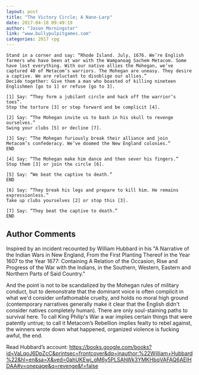 ```yaml
---
layout: post
title: "The Victory Circle; A Nano-Larp"
date: 2017-04-18 09:49:19
author: "Jason Morningstar"
link: "www.bullypulpitgames.com"
categories: 2017 rpg
---
```

```
Stand in a corner and say: “Rhode Island. July, 1676. We’re English farmers who have been at war with the Wampanoag Sachem Metacom. Some have lost everything. With our native allies the Mohegan, we’ve captured 40 of Metacom’s warriors. The Mohegan are uneasy. They desire a captive. We are reluctant to disoblige our allies.” 
Decide together: Give them a man who boasted of killing nineteen Englishmen [go to 1] or refuse [go to 3].

[1] Say: “They form a jubilant circle and hack off the warrior’s toes”. 
Stop the torture [3] or step forward and be complicit [4].

[2] Say: “The Mohegan invite us to bash in his skull to revenge ourselves.”
Swing your clubs [5] or decline [7].

[3] Say: “The Mohegan furiously break their alliance and join Metacom’s confederacy. We’ve doomed the New England colonies.”
END

[4] Say: “The Mohegan make him dance and then sever his fingers.” 
Stop them [3] or join the circle [6].

[5] Say: “We beat the captive to death.”
END

[6] Say: “They break his legs and prepare to kill him. He remains expressionless.”
Take up clubs yourselves [2] or stop this [3].

[7] Say: “They beat the captive to death.”
END
```
## Author Comments 

Inspired by an incident recounted by William Hubbard in his "A Narrative of the Indian Wars in New England, From the First Planting Thereof in the Year 1607 to the Year 1677: Containing A Relation of the Occasion, Rise and Progress of the War with the Indians, in the Southern, Western, Eastern and Northern Parts of Said Country."

And the point is not to be scandalized by the Mohegan rules of military conduct, but to demonstrate that the dominant voice is often complicit in what we'd consider unfathomable cruelty, and holds no moral high ground (contemporary narratives generally make it clear that the English didn't consider natives completely human). There are only soul-staining paths to survival here. To call King Philip's War a war implies certain things that were patently untrue; to call it Metacom’s Rebellion implies fealty to rebel against, the winners wrote down what happened, organized violence is fucking awful, the end. 

Read Hubbard’s account: https://books.google.com/books?id=VaLqoJ6DpZcC&printsec=frontcover&dq=inauthor:%22William+Hubbard%22&hl=en&sa=X&ved=0ahUKEwj_gM6y5PLSAhWk3YMKHbqVAFAQ6AEIHDAA#v=onepage&q=revenge&f=false
